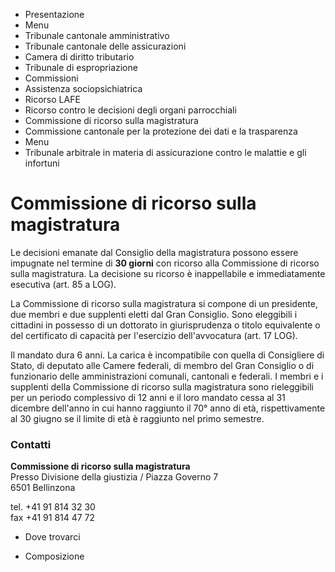   * Presentazione
  * Menu
  * Tribunale cantonale amministrativo
  * Tribunale cantonale delle assicurazioni
  * Camera di diritto tributario
  * Tribunale di espropriazione
  * Commissioni
  * Assistenza sociopsichiatrica
  * Ricorso LAFE
  * Ricorso contro le decisioni degli organi parrocchiali
  * Commissione di ricorso sulla magistratura
  * Commissione cantonale per la protezione dei dati e la trasparenza
  * Menu
  * Tribunale arbitrale in materia di assicurazione contro le malattie e gli infortuni

#  Commissione di ricorso sulla magistratura

Le decisioni emanate dal Consiglio della magistratura possono essere impugnate
nel termine di **30 giorni** con ricorso alla Commissione di ricorso sulla
magistratura. La decisione su ricorso è inappellabile e immediatamente
esecutiva (art. 85 a LOG).  
  
La Commissione di ricorso sulla magistratura si compone di un presidente, due
membri e due supplenti eletti dal Gran Consiglio. Sono eleggibili i cittadini
in possesso di un dottorato in giurisprudenza o titolo equivalente o del
certificato di capacità per l'esercizio dell'avvocatura (art. 17 LOG).  
  
Il mandato dura 6 anni. La carica è incompatibile con quella di Consigliere di
Stato, di deputato alle Camere federali, di membro del Gran Consiglio o di
funzionario delle amministrazioni comunali, cantonali e federali. I membri e i
supplenti della Commissione di ricorso sulla magistratura sono rieleggibili
per un periodo complessivo di 12 anni e il loro mandato cessa al 31 dicembre
dell'anno in cui hanno raggiunto il 70° anno di età, rispettivamente al 30
giugno se il limite di età è raggiunto nel primo semestre.

###  Contatti

**Commissione di ricorso sulla magistratura**  
Presso Divisione della giustizia / Piazza Governo 7  
6501 Bellinzona

tel. +41 91 814 32 30  
fax +41 91 814 47 72  

  * Dove trovarci

  * Composizione

